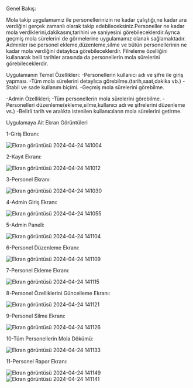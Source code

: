 Genel Bakış:

Mola takip uygulamamız ile personellerinizin ne kadar çalıştığı,ne kadar ara verdiğini gerçek zamanlı olarak takip edebileceksiniz.Personeller ne kadar mola verdiklerini,dakikasını,tarihini ve saniyesini görebileceklerdir.Ayrıca geçmiş mola sürelerini de görmelerine uygulamamız olanak sağlamaktadır.
Adminler ise personel ekleme,düzenleme,silme ve bütün personellerinin ne kadar mola verdiğini detaylıca görebileceklerdir. Filreleme özelliğini kullanarak belli tarihler arasında da personellerin mola sürelerini görebileceklerdir.

Uygulamanın  Temel Özellikleri:
-Personellerin kullanıcı adı ve şifre ile giriş yapması.
-Tüm mola sürelerini detaylıca görebilme.(tarih,saat,dakika vb.)
-Stabil ve sade kullanım biçimi.
-Geçmiş mola sürelerini görebilme.

-Admin Özellikleri;
 -Tüm personellerin mola sürelerini görebilme.
 -Personelleri düzenleme(ekleme,silme,kullanıcı adı ve şifrelerini düzenleme vs.)
 -Belirli tarih ve aralıkta istenilen kullanıcıların mola sürelerini getirme.

Uygulamaya Ait Ekran Görüntüleri



1-Giriş Ekranı:

![Ekran görüntüsü 2024-04-24 141004](https://github.com/kaanthealien/Mola-Takip-Uygulamasi/assets/134944208/dfd07d85-e854-4e12-90ab-7a86252ba644)

2-Kayıt Ekranı:

![Ekran görüntüsü 2024-04-24 141012](https://github.com/kaanthealien/Mola-Takip-Uygulamasi/assets/134944208/d04a3c46-23e2-4939-b86b-ab592ffd4875)

3-Personel Ekranı:

![Ekran görüntüsü 2024-04-24 141030](https://github.com/kaanthealien/Mola-Takip-Uygulamasi/assets/134944208/f58f7633-e0a9-4b69-a736-82254b5ea202)

4-Admin Giriş Ekranı:

![Ekran görüntüsü 2024-04-24 141055](https://github.com/kaanthealien/Mola-Takip-Uygulamasi/assets/134944208/943d8c53-a3e8-46d1-9bb4-ae7a4fd7d9dd)

5-Admin Paneli:

![Ekran görüntüsü 2024-04-24 141104](https://github.com/kaanthealien/Mola-Takip-Uygulamasi/assets/134944208/174d4b7f-b8af-4547-ae2b-2c88c5013847)

6-Personel Düzenleme Ekranı:

![Ekran görüntüsü 2024-04-24 141109](https://github.com/kaanthealien/Mola-Takip-Uygulamasi/assets/134944208/4eb9c244-7da0-4c03-97fd-23b137f357df)

7-Personel Ekleme Ekranı:

![Ekran görüntüsü 2024-04-24 141115](https://github.com/kaanthealien/Mola-Takip-Uygulamasi/assets/134944208/4252cdc6-ddef-4c1d-853b-af13f444ea20)

8-Personel Özelliklerini Güncelleme Ekranı:

![Ekran görüntüsü 2024-04-24 141121](https://github.com/kaanthealien/Mola-Takip-Uygulamasi/assets/134944208/85b697dc-f565-4523-a82e-a225f5b13c49)

9-Personel Silme Ekranı:

![Ekran görüntüsü 2024-04-24 141126](https://github.com/kaanthealien/Mola-Takip-Uygulamasi/assets/134944208/0f5616cc-f592-46d5-a09f-4ff684310d42)

10-Tüm Personellerin Mola Dökümü:

![Ekran görüntüsü 2024-04-24 141133](https://github.com/kaanthealien/Mola-Takip-Uygulamasi/assets/134944208/be58d697-0d2d-4d92-aa36-53201ba9e062)

11-Personel Rapor Ekranı:

![Ekran görüntüsü 2024-04-24 141149](https://github.com/kaanthealien/Mola-Takip-Uygulamasi/assets/134944208/8528050c-6da1-497d-9584-9330393e70d1)
![Ekran görüntüsü 2024-04-24 141141](https://github.com/kaanthealien/Mola-Takip-Uygulamasi/assets/134944208/607752c5-aeed-47af-97ab-3af6815a4b11)

